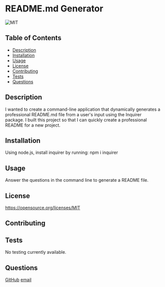  # README.md Generator
   
   ![MIT](https://img.shields.io/badge/license-MIT-blueviolet)

  ## Table of Contents
  * [Description](#description)
  * [Installation](#installation)
  * [Usage](#usage)
  * [License](#license)
  * [Contributing](#contributing)
  * [Tests](#tests)
  * [Questions](#questions)

## Description
   I wanted to create a command-line application that dynamically generates a professional README.md file from a user's input using the Inquirer package.
   I built this project so that I can quickly create a professional README for a new project.
        
        
        

## Installation
 Using node.js, install inquirer by running: npm i inquirer

## Usage
 Answer the questions in the command line to generate a README file.

## License
 https://opensource.org/licenses/MIT

## Contributing
        

## Tests
No testing currently available.

## Questions
[GitHub](https://github.com/pamelac21)
[email](mailto:pamelac021@gmail.com)

